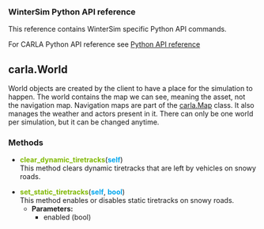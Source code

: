 ### WinterSim Python API reference
This reference contains WinterSim specific Python API commands.

For CARLA Python API reference see [Python API reference](https://carla.readthedocs.io/en/latest/python_api/)

## carla.World<a name="carla.World"></a>
World objects are created by the client to have a place for the simulation to happen. The world contains the map we can see, meaning the asset, not the navigation map. Navigation maps are part of the [carla.Map](#carla.Map) class. It also manages the weather and actors present in it. There can only be one world per simulation, but it can be changed anytime.  

### Methods

- <a name="carla.World.clear_dynamic_tiretracks"></a>**<font color="#7fb800">clear_dynamic_tiretracks</font>**(<font color="#00a6ed">**self**</font>)  
This method clears dynamic tiretracks that are left by vehicles on snowy roads.
</font>

- <a name="carla.set_static_tiretracks"></a>**<font color="#7fb800">set_static_tiretracks</font>**(<font color="#00a6ed">**self**</font>, <font color="#00a6ed">**bool**</font>)    
This method enables or disables static tiretracks on snowy roads.
    - **Parameters:**
        - enabled (bool) 
